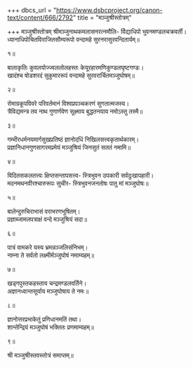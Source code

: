 +++
dbcs_url = "https://www.dsbcproject.org/canon-text/content/666/2792"
title = "मञ्जुश्रीस्तोत्रम्"

+++
मञ्जुश्रीस्तोत्रम्
श्रीमञ्जुनाथकमलासनरत्नमौलि-
र्विद्याधिपो भुवनमण्डलचक्रवर्ती।  
ध्यानाधिपोचितविराजितसौम्यरूपो 
वन्दामहे सुरनरासुरवन्दितार्यम्॥

१॥

बालाकृतिः कुवलयोज्ज्वललोलहस्तः 
केयूरहारमणिकुण्डलघृष्टगण्डः।  
खादंश्च षोडशरदं सुकुमाररूपं 
वन्दामहे सुरवरार्चितमञ्जुघोषम्॥

२॥

रोमाग्रकूपविवरे परिवर्तमानं 
विश्वप्रपञ्चकरणं सुगतात्मजस्य।  
त्रैविद्यमन्त्र तव नाथ  गुणार्णवेण 
सूक्ष्माय बुद्धतनयाय नमोऽस्तु तस्मै॥

३॥

गम्भीरधर्मनयमार्गसुखप्रतिष्ठं 
ज्ञानोदधिं निखिलसत्त्वकृतार्थकारम्।  
प्रज्ञानिधानगुणसागरमप्रमेयं 
मञ्जुश्रियं जिनसुतं सततं नमामि॥

४॥

विदितसकलतत्त्वः क्षिप्तसन्तापसत्त्व-
स्त्रिभुवन उपकारी सर्वदुःखापहारी।  
मदनमथनवीरश्चारुरूपः सुचीर-
स्त्रिभुवनजनतोषः पातु मां मञ्जुघोषः॥

५॥

बालेन्दुरुचिराभासं वराभरणभूषितम्।  
प्रज्ञाब्जामलपत्राक्षं वन्दे मञ्जुश्रियं सदा॥

६॥

पात्रं वामकरे यस्य भ्रमन्नञ्जलिसंनिभम्।  
नाम्ना ते सर्वतो लक्ष्मीर्मञ्जुघोषं नमाम्यहम्॥

७॥

खड्गपुस्तकहस्ताय चन्द्रमण्डलवर्तिने।  
अज्ञानध्वान्तसूर्याय मञ्जुघोषाय ते नमः॥

८॥

ज्ञानोत्तरप्रभाकेतुं प्रणिधानमतिं तथा।  
शान्तेन्द्रियं मञ्जुघोषं भक्तितः प्रणमाम्यहम्॥

९॥

श्री मञ्जुश्रीस्तवस्तोत्रं समाप्तम्॥

